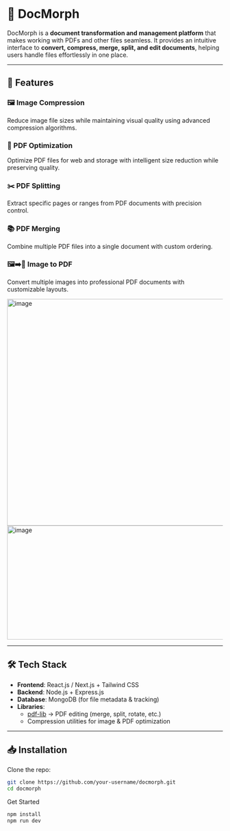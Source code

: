 # 📄 DocMorph  

DocMorph is a **document transformation and management platform** that makes working with PDFs and other files seamless. It provides an intuitive interface to **convert, compress, merge, split, and edit documents**, helping users handle files effortlessly in one place.  

---

## 🚀 Features  

### 🖼️ Image Compression  
Reduce image file sizes while maintaining visual quality using advanced compression algorithms.  

### 📑 PDF Optimization  
Optimize PDF files for web and storage with intelligent size reduction while preserving quality.  

### ✂️ PDF Splitting  
Extract specific pages or ranges from PDF documents with precision control.  

### 📚 PDF Merging  
Combine multiple PDF files into a single document with custom ordering.  

### 🖼️➡️📑 Image to PDF  
Convert multiple images into professional PDF documents with customizable layouts. 

<img width="1036" height="529" alt="image" src="https://github.com/user-attachments/assets/d61540a1-c2dc-4ccc-b0ea-198009bc4c6d" />

<img width="1034" height="266" alt="image" src="https://github.com/user-attachments/assets/750c4647-901f-4d0b-bb34-26ace5e8866d" />

---

## 🛠️ Tech Stack  
- **Frontend**: React.js / Next.js + Tailwind CSS  
- **Backend**: Node.js + Express.js  
- **Database**: MongoDB (for file metadata & tracking)  
- **Libraries**:  
  - [pdf-lib](https://pdf-lib.js.org/) → PDF editing (merge, split, rotate, etc.)  
  - Compression utilities for image & PDF optimization  

---

## 📥 Installation  

Clone the repo:  
```bash
git clone https://github.com/your-username/docmorph.git
cd docmorph
```

Get Started
```bash
npm install
npm run dev

